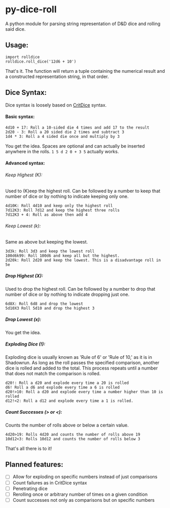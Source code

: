 # py-dice-roll
A python module for parsing string representation of D&amp;D dice and rolling said dice.

## Usage:
```
import rolldice
rolldice.roll_dice('12d6 + 10')
```
That's it. The function will return a tuple containing the numerical result and a constructed representation string, in that order.

## Dice Syntax:

Dice syntax is loosely based on [CritDice](https://www.critdice.com/roll-advanced-dice/) syntax.  
#### Basic syntax:
```
4d10 + 17: Roll a 10-sided die 4 times and add 17 to the result
2d20 - 3: Roll a 20 sided die 2 times and subtract 3
1d4 * 3: Roll a 4 sided die once and multiply by 3
```
You get the idea. Spaces are optional and can actually be inserted anywhere in the rolls. `1 5 d 2 0 + 3 5` actually works.

#### Advanced syntax:

###### Keep Highest (K):
Used to (K)eep the highest roll. Can be followed by a number to keep that number of dice or by nothing to indicate keeping only one.
```
4d10K: Roll 4d10 and keep only the highest roll
7d12K3: Roll 7d12 and keep the highest three rolls
7d12K3 + 4: Roll as above then add 4
```

###### Keep Lowest (k):
Same as above but keeping the lowest.
```
3d3k: Roll 3d3 and keep the lowest roll
100d6k99: Roll 100d6 and keep all but the highest.
2d20k: Roll 2d20 and keep the lowest. This is a disadvantage roll in 5e
```

##### Drop Highest (X):
Used to drop the highest roll. Can be followed by a number to drop that number of dice or by nothing to indicate dropping just one.
```
6d8X: Roll 6d8 and drop the lowest
5d10X3 Roll 5d10 and drop the highest 3
```

##### Drop Lowest (x):
You get the idea.

##### Exploding Dice (!):
Exploding dice is usually known as 'Rule of 6' or 'Rule of 10,' as it is in Shadowrun. As long as the roll passes the specified comparison, another dice is rolled and added to the total. This process repeats until a number that does not match the comparison is rolled.
```
d20!: Roll a d20 and explode every time a 20 is rolled
d6! Roll a d6 and explode every time a 6 is rolled
d20!>10: Roll a d20 and explode every time a number higher than 10 is rolled
d12!<2: Roll a d12 and explode every time a 1 is rolled.
```

##### Count Successes (> or <):
Counts the number of rolls above or below a certain value.
```
4d20>19: Rolls 4d20 and counts the number of rolls above 19
10d12<3: Rolls 10d12 and counts the number of rolls below 3
```
  
That's all there is to it!

## Planned features:
- [ ] Allow for exploding on specific numbers instead of just comparisons
- [ ] Count failures as in CritDice syntax
- [ ] Penetrating dice
- [ ] Rerolling once or arbitrary number of times on a given condition
- [ ] Count successes not only as comparisons but on specific numbers 
